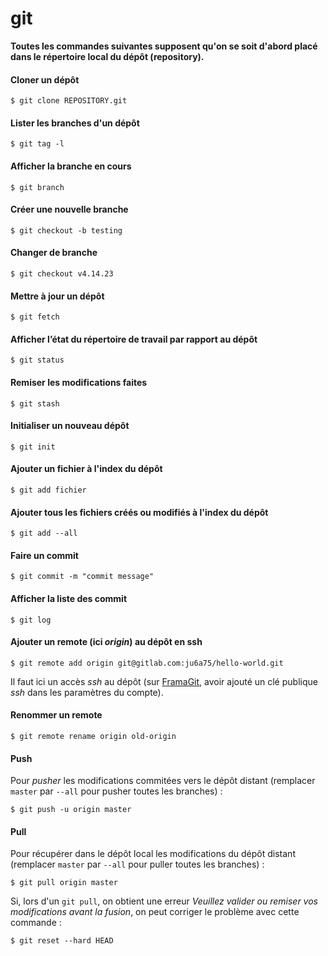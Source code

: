 git
===

**Toutes les commandes suivantes supposent qu'on se soit d'abord placé dans le répertoire local du dépôt (repository).**


#### Cloner un dépôt
```
$ git clone REPOSITORY.git
```

#### Lister les branches d'un dépôt
```
$ git tag -l
```

#### Afficher la branche en cours
```
$ git branch
```

#### Créer une nouvelle branche
```
$ git checkout -b testing
```

#### Changer de branche
```
$ git checkout v4.14.23
```

#### Mettre à jour un dépôt
```
$ git fetch
```

#### Afficher l’état du répertoire de travail par rapport au dépôt
```
$ git status
```

#### Remiser les modifications faites
```
$ git stash
```

#### Initialiser un nouveau dépôt
```
$ git init
```

#### Ajouter un fichier à l'index du dépôt
```
$ git add fichier
```

#### Ajouter tous les fichiers créés ou modifiés à l'index du dépôt
```
$ git add --all
```

#### Faire un commit
```
$ git commit -m "commit message"
```

#### Afficher la liste des commit
```
$ git log
```

#### Ajouter un remote (ici *origin*) au dépôt en ssh
```
$ git remote add origin git@gitlab.com:ju6a75/hello-world.git
```

Il faut ici un accès *ssh* au dépôt (sur [FramaGit](https://framagit.org), avoir ajouté un clé publique *ssh* dans les paramètres du compte).

#### Renommer un remote
```
$ git remote rename origin old-origin
```

#### Push
Pour *pusher* les modifications commitées vers le dépôt distant (remplacer `master` par `--all` pour pusher toutes les branches) :
```
$ git push -u origin master
```

#### Pull
Pour récupérer dans le dépôt local les modifications du dépôt distant (remplacer `master` par `--all` pour puller toutes les branches) :
```
$ git pull origin master
```

Si, lors d'un `git pull`, on obtient une erreur *Veuillez valider ou remiser vos modifications avant la fusion*, on peut corriger le problème avec cette commande :
```
$ git reset --hard HEAD
```
